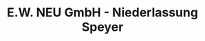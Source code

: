 ---
title: "E.W. NEU GmbH - Niederlassung Speyer"
url: /speyer/e-w-neu-gmbh-niederlassung-speyer/
shop: Eisenwaren
---